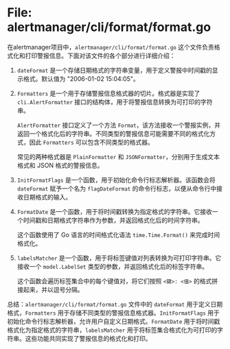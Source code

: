 # File: alertmanager/cli/format/format.go

在alertmanager项目中，`alertmanager/cli/format/format.go` 这个文件负责格式化和打印警报信息。下面对该文件的各个部分进行详细介绍：

1. `dateFormat` 是一个存储日期格式的字符串变量，用于定义警报中时间戳的显示格式。默认值为 "2006-01-02 15:04:05"。

2. `Formatters` 是一个用于存储警报信息格式器的切片。格式器是实现了 `cli.AlertFormatter` 接口的结构体，用于将警报信息转换为可打印的字符串。

   `AlertFormatter` 接口定义了一个方法 `Format`，该方法接收一个警报实例，并返回一个格式化后的字符串。不同类型的警报信息可能需要不同的格式化方式，因此 `Formatters` 可以包含不同类型的格式器。

   常见的两种格式器是 `PlainFormatter` 和 `JSONFormatter`，分别用于生成文本格式和 JSON 格式的警报信息。

3. `InitFormatFlags` 是一个函数，用于初始化命令行标志解析器。该函数会将 `dateFormat` 赋予一个名为 `flagDateFormat` 的命令行标志，以便从命令行中接收日期格式的输入。

4. `FormatDate` 是一个函数，用于将时间戳转换为指定格式的字符串。它接收一个时间戳和日期格式字符串作为参数，并返回格式化后的时间字符串。

   这个函数使用了 Go 语言的时间格式化语法 `time.Time.Format()` 来完成时间格式化。

5. `labelsMatcher` 是一个函数，用于将标签键值对列表转换为可打印字符串。它接收一个 `model.LabelSet` 类型的参数，并返回格式化后的标签字符串。

   这个函数会遍历标签集合中的每个键值对，将它们按照 `<键>: <值>` 的格式拼接起来，并以逗号分隔。

总结：`alertmanager/cli/format/format.go` 文件中的 `dateFormat` 用于定义日期格式，`Formatters` 用于存储不同类型的警报信息格式器。`InitFormatFlags` 用于初始化命令行标志解析器，允许用户自定义日期格式。`FormatDate` 用于将时间戳格式化为指定格式的字符串，`labelsMatcher` 用于将标签集合格式化为可打印的字符串。这些功能共同实现了警报信息的格式化和打印。

